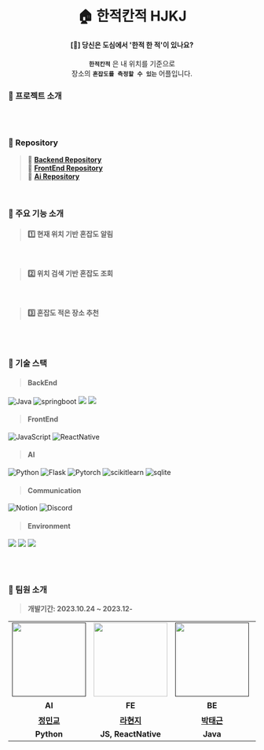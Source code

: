<div align="center">
  
# 🏠 한적칸적 HJKJ

#### [🤔] 당신은 도심에서 '한적 한 적'이 있나요?


**`한적칸적`** 은 내 위치를 기준으로
<br> 장소의 **`혼잡도를 측정할 수 있는`** 어플입니다. 

</div>

### 🚩 프로젝트 소개
>
> 

<br>
<br>

### 🚩 Repository <br>
> 📑 **[Backend Repository](https://github.com/HanJuck-KanJuck/HJKJ-BE)** <br>
> 📑 **[FrontEnd Repository](https://github.com/HanJuck-KanJuck/HJKJ-FE)** <br>
> 📑 **[Ai Repository](https://github.com/HanJuck-KanJuck/HJKJ-AI)** <br>

<br>

### 🚩 주요 기능 소개
> #### 1️⃣ **현재 위치 기반 혼잡도 알림** <br>
>

<br>

> #### 2️⃣ **위치 검색 기반 혼잡도 조회** <br>
>

<br>

> #### 3️⃣ **혼잡도 적은 장소 추천** <br>
>

<br>
<br>

### 🚩 기술 스택
> #### BackEnd
![Java](https://img.shields.io/badge/java-007396?style=flat&logo=java&logoColor=white)
![springboot](https://img.shields.io/badge/springboot-6DB33F?style=flat&logo=springboot&logoColor=white)
<img src="https://img.shields.io/badge/mysql-4479A1?style=flat&logo=mysql&logoColor=white"> 
<img src="https://img.shields.io/badge/firebase-FFCA28?style=flat&logo=firebase&logoColor=white">
> #### FrontEnd
![JavaScript](https://img.shields.io/badge/JavaScript-F7DF1E?style=flat&logo=Javascript&logoColor=white)
![ReactNative](https://img.shields.io/badge/ReactNative-61DAFB?style=flat&logo=React&logoColor=white)
> #### AI
![Python](https://img.shields.io/badge/python-3776AB?style=flat&logo=python&logoColor=white)
![Flask](https://img.shields.io/badge/Flask-000000?style=flat&logo=Flask&logoColor=white)
![Pytorch](https://img.shields.io/badge/Pytorch-EE4C2C?style=flat&logo=Pytorch&logoColor=white)
![scikitlearn](https://img.shields.io/badge/scikitlearn-F7931E?style=flat&logo=scikitlearn&logoColor=white)
![sqlite](https://img.shields.io/badge/sqlite-003857?style=flat&logo=sqlite&logoColor=white)

> #### Communication
![Notion](https://img.shields.io/badge/notion-000000?style=flat&logo=notion&logoColor=white)
![Discord](https://img.shields.io/badge/discord-5865F2?style=flat&logo=discord&logoColor=white)
> #### Environment
<img src="https://img.shields.io/badge/Intelii J-000000?style=flat&logo=intellijidea&logoColor=white"> <img src="https://img.shields.io/badge/vscode-007ACC?style=flat&logo=vscode&logoColor=white"> <img src="https://img.shields.io/badge/GitHub-000000?style=flat&logo=github&logoColor=white">

<br>
<br>


### 🚩 팀원 소개
> **개발기간: 2023.10.24 ~ 2023.12-**

<table>
  <tr>
    <td align="center"><a href=""><img src="![image](https://github.com/HanJuck-KanJuck/.github/assets/119282494/40713b4f-8808-454f-b0f7-90b7cc71db20)
" width="150px;" alt="">
    <td align="center"><a href="https://github.com/raxchaz"><img src="https://avatars.githubusercontent.com/raxchaz" width="150px;" alt="">
    <td align="center"><a href=""><img src="https://avatars.githubusercontent.com/u/114653516?v=4" width="150px;" alt="">
    <td align="center"><a href="https://github.com/MinSooC"><img src="https://avatars.githubusercontent.com/u/141614581?v=4" width="150px;" alt="">
  </tr>
      
  <tr>
    <td align="center"><strong>AI</strong></td>
    <td align="center"><strong>FE</strong></td>
    <td align="center"><strong>BE</strong></td>
    <td align="center"><strong>기획</strong></td>
  </tr>
      
  <tr>
    <td align="center"><a href="https://github.com/MinkyoJeong1"><b>정민교</b></td>
    <td align="center"><a href="https://github.com/raxchaz"><b>라현지</b></td>
    <td align="center"><a href="https://github.com/taegeun-park0525"><b>박태근</b></td>
    <td align="center"><a href="https://github.com/MinSooC"><b>김현미</b></td>
  </tr>

  <tr>
    <td align="center"><strong>Python</strong></td>
    <td align="center"><strong>JS, ReactNative</strong></td>
    <td align="center"><strong>Java</strong></td>
    <td align="center"><strong>Python</strong></td>
  </tr>
</table>
<br>



